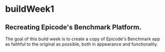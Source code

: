 # buildWeek1
<h2>Recreating Epicode's Benchmark Platform.</h2>
<p>The goal of this build week is to create a copy of Epicode's Benchmark app as faithful to the original as possible, both in appearance and functionality.</p>
